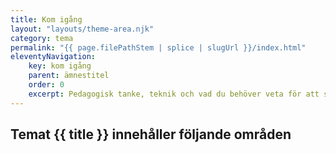 ```yaml
---
title: Kom igång
layout: "layouts/theme-area.njk"
category: tema
permalink: "{{ page.filePathStem | splice | slugUrl }}/index.html"
eleventyNavigation:
    key: kom igång
    parent: ämnestitel
    order: 0
    excerpt: Pedagogisk tanke, teknik och vad du behöver veta för att skapa din egen kurs
---
```

## Temat {{ title }} innehåller följande områden
